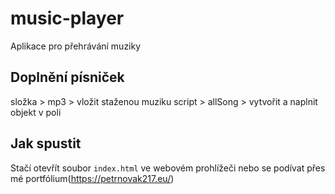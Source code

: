 # music-player
Aplikace pro přehrávání muziky 

## Doplnění písniček
složka > mp3 > vložit staženou muziku
script > allSong > vytvořit a naplnit objekt v poli

## Jak spustit
Stačí otevřít soubor `index.html` ve webovém prohlížeči nebo se podívat přes mé portfólium(https://petrnovak217.eu/)
